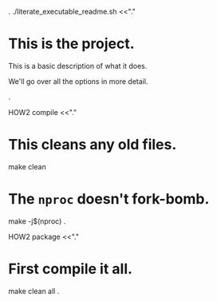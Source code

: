 

. ./literate_executable_readme.sh <<"."
# This is the project.

This is a basic description of what it does.

We'll go over all the options in more detail.

.

HOW2 compile <<"."
# This cleans any old files.
make clean

# The `nproc` doesn't fork-bomb.
make -j$(nproc)
.


HOW2 package <<"."

# First compile it all.
make clean all
.
